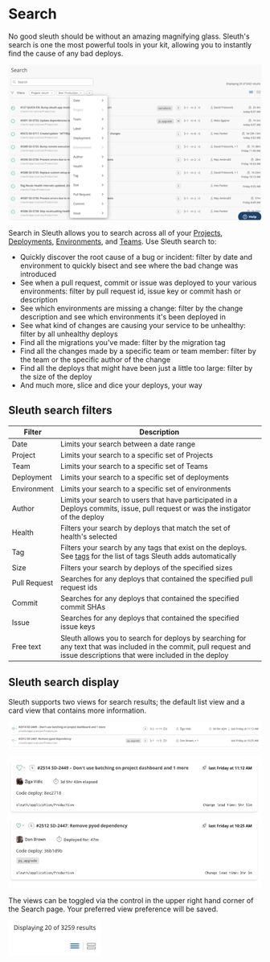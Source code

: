 # Search

No good sleuth should be without an amazing magnifying glass. Sleuth's search is one the most powerful tools in your kit, allowing you to instantly find the cause of any bad deploys.

![](<../../.gitbook/assets/image (10) (1).png>)

Search in Sleuth allows you to search across all of your [Projects](../projects/), [Deployments](../code-deployments/), [Environments](../environment-support.md), and [Teams](../../settings/organization/team-settings.md). Use Sleuth search to:

* Quickly discover the root cause of a bug or incident: filter by date and environment to quickly bisect and see where the bad change was introduced
* See when a pull request, commit or issue was deployed to your various environments: filter by pull request id, issue key or commit hash or description
* See which environments are missing a change: filter by the change description and see which environments it's been deployed in
* See what kind of changes are causing your service to be unhealthy: filter by all unhealthy deploys
* Find all the migrations you've made: filter by the migration tag
* Find all the changes made by a specific team or team member: filter by the team or the specific author of the change
* Find all the deploys that might have been just a little too large: filter by the size of the deploy
* And much more, slice and dice your deploys, your way

## Sleuth search filters

| Filter       | Description                                                                                                                                                             |
| ------------ | ----------------------------------------------------------------------------------------------------------------------------------------------------------------------- |
| Date         | Limits your search between a date range                                                                                                                                 |
| Project      | Limits your search to a specific set of Projects                                                                                                                        |
| Team         | Limits your search to a specific set of Teams                                                                                                                           |
| Deployment   | Limits your search to a specific set of deployments                                                                                                                     |
| Environment  | Limits your search to a specific set of environments                                                                                                                    |
| Author       | Limits your search to users that have participated in a Deploys commits, issue, pull request or was the instigator of the deploy                                        |
| Health       | Filters your search by deploys that match the set of health's selected                                                                                                  |
| Tag          | Filters your search by any tags that exist on the deploys. See [tags](../code-deployments/tags.md) for the list of tags Sleuth adds automatically                       |
| Size         | Filters your search by deploys of the specified sizes                                                                                                                   |
| Pull Request | Searches for any deploys that contained the specified pull request ids                                                                                                  |
| Commit       | Searches for any deploys that contained the specified commit SHAs                                                                                                       |
| Issue        | Searches for any deploys that contained the specified issue keys                                                                                                        |
| Free text    | Sleuth allows you to search for deploys by searching for any text that was included in the commit, pull request and issue descriptions that were included in the deploy |

## Sleuth search display

Sleuth supports two views for search results; the default list view and a card view that contains more information.

![Default list view](../../.gitbook/assets/sleuth-sleuth-2021-04-05-16-54-55.png)

![Detailed card view](../../.gitbook/assets/sleuth-sleuth-2021-04-05-16-55-35.png)

The views can be toggled via the control in the upper right hand corner of the Search page. Your preferred view preference will be saved.

![Display type toggle](../../.gitbook/assets/sleuth-sleuth-2021-04-05-16-56-43.png)
